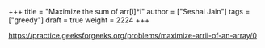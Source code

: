 +++
title = "Maximize the sum of arr[i]*i"
author = ["Seshal Jain"]
tags = ["greedy"]
draft = true
weight = 2224
+++

<https://practice.geeksforgeeks.org/problems/maximize-arrii-of-an-array/0>
